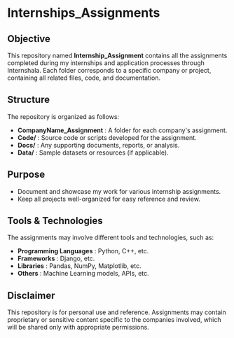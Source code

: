 # Internships_Assignments

## Objective

This repository named **Internship_Assignment** contains all the assignments completed during my internships and application processes through Internshala. Each folder corresponds to a specific company or project, containing all related files, code, and documentation.


## Structure

The repository is organized as follows:

- **CompanyName_Assignment** : A folder for each company's assignment.
- **Code/** : Source code or scripts developed for the assignment.
- **Docs/** : Any supporting documents, reports, or analysis.
- **Data/** : Sample datasets or resources (if applicable).

## Purpose

- Document and showcase my work for various internship assignments.
- Keep all projects well-organized for easy reference and review.

## Tools & Technologies

The assignments may involve different tools and technologies, such as:

- **Programming Languages** : Python, C++, etc.
- **Frameworks** : Django, etc.
- **Libraries** : Pandas, NumPy, Matplotlib, etc.
- **Others** : Machine Learning models, APIs, etc.

## Disclaimer

This repository is for personal use and reference. Assignments may contain proprietary or sensitive content specific to the companies involved, which will be shared only with appropriate permissions.
